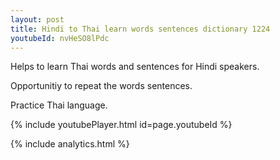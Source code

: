 ```yaml
---
layout: post
title: Hindi to Thai learn words sentences dictionary 1224 
youtubeId: nvHeSO8lPdc
---
```

 
 
Helps to learn Thai words and sentences for Hindi speakers.

Opportunitiy to repeat the words sentences. 

Practice Thai language. 
 
{% include youtubePlayer.html id=page.youtubeId %}
 
 
{% include analytics.html %}